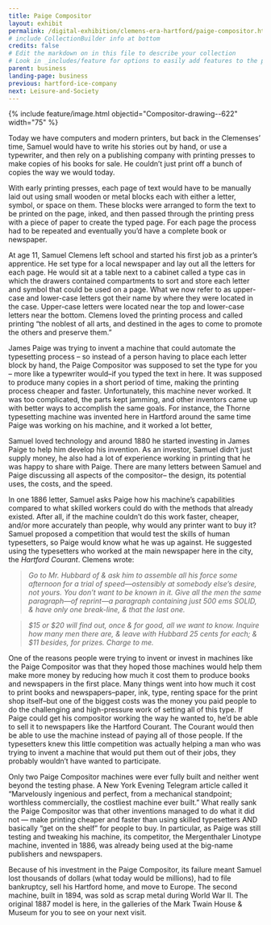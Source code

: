 ```yaml
---
title: Paige Compositor
layout: exhibit
permalink: /digital-exhibition/clemens-era-hartford/paige-compositor.html
# include CollectionBuilder info at bottom
credits: false
# Edit the markdown on in this file to describe your collection
# Look in _includes/feature for options to easily add features to the page
parent: business
landing-page: business
previous: hartford-ice-company
next: Leisure-and-Society
---
```


{% include feature/image.html objectid="Compositor-drawing--622" width="75" %}

Today we have computers and modern printers, but back in the Clemenses’ time, Samuel would have to write his stories out by hand, or use a typewriter, and then rely on a publishing company with printing presses to make copies of his books for sale. He couldn’t just print off a bunch of copies the way we would today. 

With early printing presses, each page of text would have to be manually laid out using small wooden or metal blocks each with either a letter, symbol, or space on them. These blocks were arranged to form the text to be printed on the page, inked, and then passed through the printing press with a piece of paper to create the typed page. For each page the process had to be repeated and eventually you’d have a complete book or newspaper.

At age 11, Samuel Clemens left school and started his first job as a printer’s apprentice. He set type for a local newspaper and lay out all the letters for each page. He would sit at a table next to a cabinet called a type cas in which the drawers contained compartments to sort and store each letter and symbol that could be used on a page. What we now refer to as upper-case and lower-case letters got their name by where they were located in the case. Upper-case letters were located near the top and lower-case letters near the bottom. Clemens loved the printing process and called printing “the noblest of all arts, and destined in the ages to come to promote the others and preserve them.”

James Paige was trying to invent a machine that could automate the typesetting process – so instead of a person having to place each letter block by hand, the Paige Compositor was supposed to set the type for you – more like a typewriter would–if you typed the text in here. It was supposed to produce many copies in a short period of time, making the printing process cheaper and faster. Unfortunately, this machine never worked. It was too complicated, the parts kept jamming, and other inventors came up with better ways to accomplish the same goals. For instance, the Thorne typesetting machine was invented here in Hartford around the same time Paige was working on his machine, and it worked a lot better, 

Samuel loved technology and around 1880 he started investing in James Paige to help him develop his invention. As an investor, Samuel didn’t just supply money, he also had a lot of experience working in printing that he was happy to share with Paige. There are many letters between Samuel and Paige discussing all aspects of the compositor– the design, its potential uses, the costs, and the speed.

In one 1886 letter, Samuel asks Paige how his machine’s capabilities compared to what skilled workers could do with the methods that already existed. After all, if the machine couldn’t do this work faster, cheaper, and/or more accurately than people, why would any printer want to buy it? Samuel proposed a competition that would test the skills of human typesetters, so Paige would know what he was up against. He suggested using the typesetters who worked at the main newspaper here in the city, the _Hartford Courant_. Clemens wrote: 

> _Go to Mr. Hubbard of & ask him to assemble all his force some afternoon for a trial of speed—ostensibly at somebody else’s desire, not yours. You don’t want to be known in it. Give all the men the same paragraph—of reprint—a paragraph containing just 500 ems SOLID, & have only one break-line, & that the last one._

> _$15 or $20 will find out, once & for good, all we want to know. Inquire how many men there are, & leave with Hubbard 25 cents for each; & $11 besides, for prizes. Charge to me._

One of the reasons people were trying to invent or invest in machines like the Paige Compositor was that they hoped those machines would help them make more money by reducing how much it cost them to produce books and newspapers in the first place. Many things went into how much it cost to print books and newspapers–paper, ink, type, renting space for the print shop itself–but one of the biggest costs was the money you paid people to do the challenging and high-pressure work of setting all of this type. If Paige could get his compositor working the way he wanted to, he’d be able to sell it to newspapers like the Hartford Courant. The Courant would then be able to use the machine instead of paying all of those people. If the typesetters knew this little competition was actually helping a man who was trying to invent a machine that would put them out of their jobs, they probably wouldn’t have wanted to participate.

Only two Paige Compositor machines were ever fully built and neither went beyond the testing phase. A New York Evening Telegram article called it “Marvelously ingenious and perfect, from a mechanical standpoint; worthless commercially, the costliest machine ever built.” What really sank the Paige Compositor was that other inventions managed to do what it did not — make printing cheaper and faster than using skilled typesetters AND basically “get on the shelf” for people to buy. In particular, as Paige was still testing and tweaking his machine, its competitor, the Mergenthaler Linotype machine, invented in 1886, was already being used at the big-name publishers and newspapers. 

Because of his investment in the Paige Compositor, its failure meant Samuel lost thousands of dollars (what today would be millions), had to file bankruptcy, sell his Hartford home, and move to Europe. The second machine, built in 1894, was sold as scrap metal during World War II. The original 1887 model is here, in the galleries of the Mark Twain House & Museum for you to see on your next visit.
